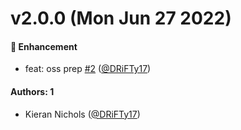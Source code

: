 # v2.0.0 (Mon Jun 27 2022)

#### 🚀 Enhancement

- feat: oss prep [#2](https://github.com/tyler-technologies-oss/forge-docs-core/pull/2) ([@DRiFTy17](https://github.com/DRiFTy17))

#### Authors: 1

- Kieran Nichols ([@DRiFTy17](https://github.com/DRiFTy17))
